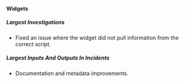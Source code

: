 
#### Widgets
##### Largest Investigations
- Fixed an issue where the widget did not pull information from the correct script.
##### Largest Inputs And Outputs In Incidents
- Documentation and metadata improvements.
